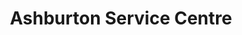 ---
title: "Ashburton Service Centre"
url: /melbourne/ashburton-service-centre/
shop: Autowerkstatt
---